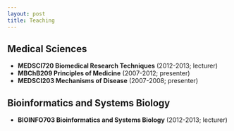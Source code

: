```yaml
---
layout: post
title: Teaching
---
```


## Medical Sciences ##

- **MEDSCI720 Biomedical Research Techniques** (2012-2013; lecturer)
- **MBChB209 Principles of Medicine** (2007-2012; presenter)
- **MEDSCI203 Mechanisms of Disease** (2007-2008; presenter)

## Bioinformatics and Systems Biology ##

- **BIOINFO703 Bioinformatics and Systems Biology** (2012-2013; lecturer)

